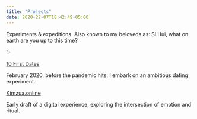 ```yaml
---
title: "Projects"
date: 2020-22-07T18:42:49-05:00
---
```


Experiments & expeditions. Also known to my beloveds as: Si Hui, what on earth are you up to this time?

✨

[10 First Dates](http://tiny.cc/10FD)

February 2020, before the pandemic hits: I embark on an ambitious dating experiment.

[Kimzua.online](https://www.figma.com/proto/kFGgLXyzCjBoZbU3OkJgxj/Kimzua-Online-(Desktop)?node-id=1%3A2&scaling=scale-down-width&hide-ui=1)

Early draft of a digital experience, exploring the intersection of emotion and ritual.
